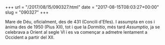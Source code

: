 +++
url = "/2017/08/15/090327.html"
date = "2017-08-15T08:03:27+00:00"
slug = "090327"
+++

Mare de Déu, oficialment, des de 431 (Concili d'Efes). I assumpta en cos i ànima des de 1950 (Pius XII), tot i que la *Dormitio*, més tard *Assumptio*, ja se celebrava a Orient al segle VI i es va començar a admetre lentament a Occident a partir del XII.

